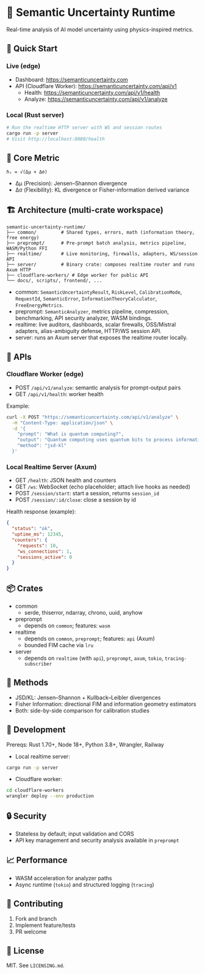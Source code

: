 # 🌌 Semantic Uncertainty Runtime

Real-time analysis of AI model uncertainty using physics-inspired metrics.

## 🚀 Quick Start

### Live (edge)
- Dashboard: https://semanticuncertainty.com
- API (Cloudflare Worker): https://semanticuncertainty.com/api/v1
  - Health: https://semanticuncertainty.com/api/v1/health
  - Analyze: https://semanticuncertainty.com/api/v1/analyze

### Local (Rust server)
```bash
# Run the realtime HTTP server with WS and session routes
cargo run -p server
# Visit http://localhost:8080/health
```

## 🧠 Core Metric

```
ℏₛ = √(Δμ × Δσ)
```
- Δμ (Precision): Jensen–Shannon divergence
- Δσ (Flexibility): KL divergence or Fisher-information derived variance

## 🏗️ Architecture (multi-crate workspace)

```
semantic-uncertainty-runtime/
├── common/         # Shared types, errors, math (information theory, free energy)
├── preprompt/      # Pre-prompt batch analysis, metrics pipeline, WASM/Python FFI
├── realtime/       # Live monitoring, firewalls, adapters, WS/session API
├── server/         # Binary crate: composes realtime router and runs Axum HTTP
├── cloudflare-workers/ # Edge worker for public API
└── docs/, scripts/, frontend/, ...
```

- common: `SemanticUncertaintyResult`, `RiskLevel`, `CalibrationMode`, `RequestId`, `SemanticError`, `InformationTheoryCalculator`, `FreeEnergyMetrics`.
- preprompt: `SemanticAnalyzer`, metrics pipeline, compression, benchmarking, API security analyzer, WASM bindings.
- realtime: live auditors, dashboards, scalar firewalls, OSS/Mistral adapters, alias-ambiguity defense, HTTP/WS session API.
- server: runs an Axum server that exposes the realtime router locally.

## 🔌 APIs

### Cloudflare Worker (edge)
- POST `/api/v1/analyze`: semantic analysis for prompt-output pairs
- GET `/api/v1/health`: worker health

Example:
```bash
curl -X POST "https://semanticuncertainty.com/api/v1/analyze" \
  -H "Content-Type: application/json" \
  -d '{
    "prompt": "What is quantum computing?",
    "output": "Quantum computing uses quantum bits to process information",
    "method": "jsd-kl"
  }'
```

### Local Realtime Server (Axum)
- GET `/health`: JSON health and counters
- GET `/ws`: WebSocket (echo placeholder; attach live hooks as needed)
- POST `/session/start`: start a session, returns `session_id`
- POST `/session/:id/close`: close a session by id

Health response (example):
```json
{
  "status": "ok",
  "uptime_ms": 12345,
  "counters": {
    "requests": 10,
    "ws_connections": 1,
    "sessions_active": 0
  }
}
```

## 📦 Crates

- common
  - serde, thiserror, ndarray, chrono, uuid, anyhow
- preprompt
  - depends on `common`; features: `wasm`
- realtime
  - depends on `common`, `preprompt`; features: `api` (Axum)
  - bounded FIM cache via `lru`
- server
  - depends on `realtime` (with `api`), `preprompt`, `axum`, `tokio`, `tracing-subscriber`

## 🧪 Methods

- JSD/KL: Jensen–Shannon + Kullback–Leibler divergences
- Fisher Information: directional FIM and information geometry estimators
- Both: side-by-side comparison for calibration studies

## 📝 Development

Prereqs: Rust 1.70+, Node 18+, Python 3.8+, Wrangler, Railway

- Local realtime server:
```bash
cargo run -p server
```
- Cloudflare worker:
```bash
cd cloudflare-workers
wrangler deploy --env production
```

## 🔒 Security
- Stateless by default; input validation and CORS
- API key management and security analysis available in `preprompt`

## 📈 Performance
- WASM acceleration for analyzer paths
- Async runtime (`tokio`) and structured logging (`tracing`)

## 🤝 Contributing
1. Fork and branch
2. Implement feature/tests
3. PR welcome

## 📄 License
MIT. See `LICENSING.md`.